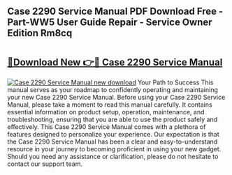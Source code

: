 ## Case 2290 Service Manual PDF Download Free - Part-WW5 User Guide Repair - Service Owner Edition Rm8cq

# <h2><a href="http://bc39121.oget.top/?id=Case+2290+Service+Manual">🔗Download New 👉🔴 Case 2290 Service Manual</a></h2>

[![Case 2290 Service Manual new download](https://i.imgur.com/5g1atiW.png)](http://bc39121.oget.top/?id=Case+2290+Service+Manual)
Your Path to Success This manual serves as your roadmap to confidently operating and maintaining your new Case 2290 Service Manual. Before using your Case 2290 Service Manual, please take a moment to read this manual carefully. It contains essential information on product setup, operation, maintenance, and troubleshooting, ensuring that you are able to use the product safely and effectively. This Case 2290 Service Manual comes with a plethora of features designed to personalize your experience. Our expectation is that the Case 2290 Service Manual has been a clear and easy-to-understand resource in your journey to becoming proficient in using your new gadget. Should you need any assistance or clarification, please do not hesitate to contact our support team.
